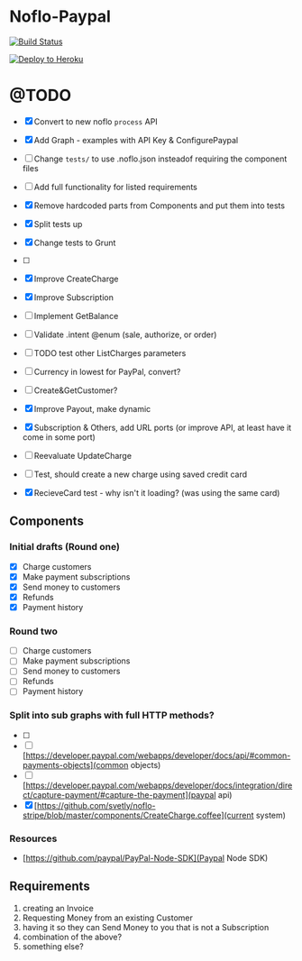 # Noflo-Paypal

[![Build Status](https://travis-ci.org/aretecode/noflo-paypal.svg)](https://travis-ci.org/aretecode/noflo-paypal)

[![Deploy to Heroku](https://www.herokucdn.com/deploy/button.png)](https://heroku.com/deploy)

# @TODO
* [x] Convert to new noflo `process` API
* [x] Add Graph - examples with API Key & ConfigurePaypal
* [ ] Change `tests/` to use .noflo.json insteadof requiring the component files
* [ ] Add full functionality for listed requirements
* [x] Remove hardcoded parts from Components and put them into tests
* [x] Split tests up
* [x] Change tests to Grunt
* [ ]
* [x] Improve CreateCharge
* [x] Improve Subscription
* [ ] Implement GetBalance

* [ ] Validate .intent @enum (sale, authorize, or order)
* [ ] TODO test other ListCharges parameters
* [ ] Currency in lowest for PayPal, convert?
* [ ] Create&GetCustomer?
* [x] Improve Payout, make dynamic
* [x] Subscription & Others, add URL ports (or improve API, at least have it come in some port)
* [ ] Reevaluate UpdateCharge
* [ ] Test, should create a new charge using saved credit card
* [x] RecieveCard test - why isn't it loading? (was using the same card)

## Components

### Initial drafts (Round one)
* [x] Charge customers
* [x] Make payment subscriptions
* [x] Send money to customers
* [x] Refunds
* [x] Payment history

### Round two
* [ ] Charge customers
* [ ] Make payment subscriptions
* [ ] Send money to customers
* [ ] Refunds
* [ ] Payment history

### Split into sub graphs with full HTTP methods?
* [ ]
* [ ] [https://developer.paypal.com/webapps/developer/docs/api/#common-payments-objects](common objects)
* [ ] [https://developer.paypal.com/webapps/developer/docs/integration/direct/capture-payment/#capture-the-payment](paypal api)
* [x] [https://github.com/svetly/noflo-stripe/blob/master/components/CreateCharge.coffee](current system)

### Resources
* [https://github.com/paypal/PayPal-Node-SDK](Paypal Node SDK)

## Requirements
1) creating an Invoice
2) Requesting Money from an existing Customer
3) having it so they can Send Money to you that is not a Subscription
4) combination of the above?
5) something else?
